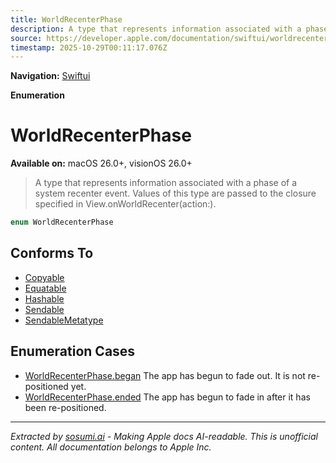 ```yaml
---
title: WorldRecenterPhase
description: A type that represents information associated with a phase of a system recenter event. Values of this type are passed to the closure specified in View.onWorldRecenter(action:).
source: https://developer.apple.com/documentation/swiftui/worldrecenterphase
timestamp: 2025-10-29T00:11:17.076Z
---
```


**Navigation:** [Swiftui](/documentation/swiftui)

**Enumeration**

# WorldRecenterPhase

**Available on:** macOS 26.0+, visionOS 26.0+

> A type that represents information associated with a phase of a system recenter event. Values of this type are passed to the closure specified in View.onWorldRecenter(action:).

```swift
enum WorldRecenterPhase
```

## Conforms To

- [Copyable](/documentation/Swift/Copyable)
- [Equatable](/documentation/Swift/Equatable)
- [Hashable](/documentation/Swift/Hashable)
- [Sendable](/documentation/Swift/Sendable)
- [SendableMetatype](/documentation/Swift/SendableMetatype)

## Enumeration Cases

- [WorldRecenterPhase.began](/documentation/swiftui/worldrecenterphase/began) The app has begun to fade out. It is not re-positioned yet.
- [WorldRecenterPhase.ended](/documentation/swiftui/worldrecenterphase/ended) The app has begun to fade in after it has been re-positioned.

---

*Extracted by [sosumi.ai](https://sosumi.ai) - Making Apple docs AI-readable.*
*This is unofficial content. All documentation belongs to Apple Inc.*
